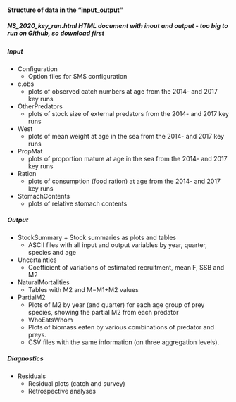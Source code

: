 #### Structure of data in the “input_output” 

##### NS_2020_key_run.html HTML document with inout and output - too big to run on Github, so download first

##### Input
* Configuration
    + Option files for SMS configuration
* c.obs
    + plots of observed catch numbers at age from the 2014- and 2017 key runs
* OtherPredators
    + plots of stock size of  external predators from the 2014- and 2017 key runs
* West
    + plots of mean weight at age in the sea from the 2014- and 2017 key runs
* PropMat
    + plots of proportion mature at age in the sea from the 2014- and 2017 key runs
* Ration
    + plots of consumption (food ration) at age from the 2014- and 2017 key runs
* StomachContents
    + plots of relative stomach contents

##### Output
* StockSummary
	  + Stock summaries as plots and tables
    + ASCII files with all input and output variables by year, quarter, species and age
* Uncertainties
    + Coefficient of variations of estimated recruitment, mean F, SSB and M2
* NaturalMortalities
    + Tables with M2 and M=M1+M2 values
* PartialM2
    + Plots of M2 by year (and quarter) for each age group of prey species, showing the partial M2 from each predator 
    + WhoEatsWhom
    + Plots of biomass eaten by various combinations of predator and preys.
    + CSV files with the same information (on three aggregation levels).

##### Diagnostics
* Residuals
     + Residual plots (catch and survey)
     + Retrospective analyses

